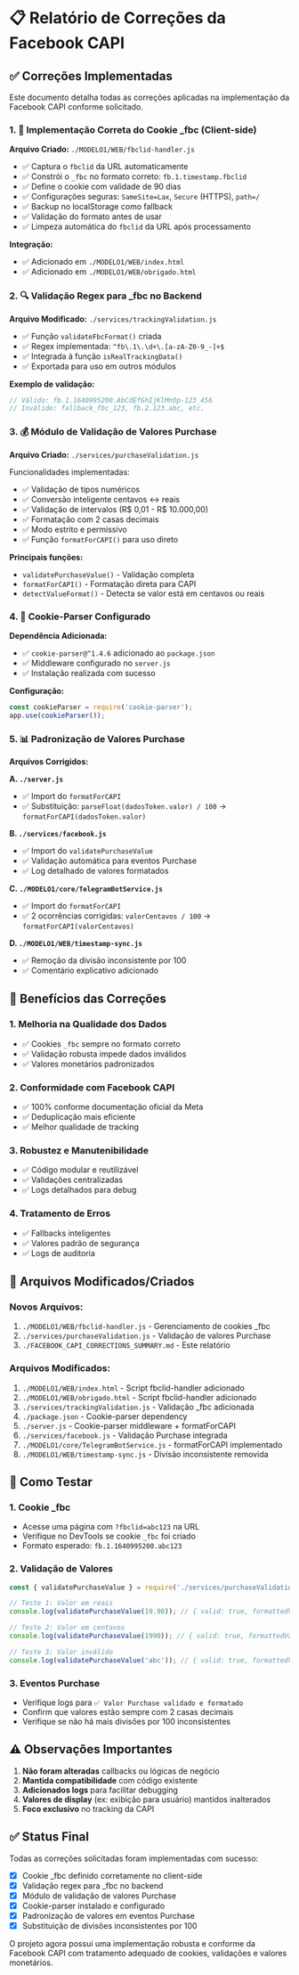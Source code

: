 # 📋 Relatório de Correções da Facebook CAPI

## ✅ Correções Implementadas

Este documento detalha todas as correções aplicadas na implementação da Facebook CAPI conforme solicitado.

### 1. 🍪 Implementação Correta do Cookie _fbc (Client-side)

**Arquivo Criado:** `./MODELO1/WEB/fbclid-handler.js`

- ✅ Captura o `fbclid` da URL automaticamente
- ✅ Constrói o `_fbc` no formato correto: `fb.1.timestamp.fbclid`
- ✅ Define o cookie com validade de 90 dias
- ✅ Configurações seguras: `SameSite=Lax`, `Secure` (HTTPS), `path=/`
- ✅ Backup no localStorage como fallback
- ✅ Validação do formato antes de usar
- ✅ Limpeza automática do `fbclid` da URL após processamento

**Integração:**
- ✅ Adicionado em `./MODELO1/WEB/index.html`
- ✅ Adicionado em `./MODELO1/WEB/obrigado.html`

### 2. 🔍 Validação Regex para _fbc no Backend

**Arquivo Modificado:** `./services/trackingValidation.js`

- ✅ Função `validateFbcFormat()` criada
- ✅ Regex implementada: `^fb\.1\.\d+\.[a-zA-Z0-9_-]+$`
- ✅ Integrada à função `isRealTrackingData()`
- ✅ Exportada para uso em outros módulos

**Exemplo de validação:**
```javascript
// Válido: fb.1.1640995200.AbCdEfGhIjKlMnOp-123_456
// Inválido: fallback_fbc_123, fb.2.123.abc, etc.
```

### 3. 💰 Módulo de Validação de Valores Purchase

**Arquivo Criado:** `./services/purchaseValidation.js`

Funcionalidades implementadas:
- ✅ Validação de tipos numéricos
- ✅ Conversão inteligente centavos ↔ reais
- ✅ Validação de intervalos (R$ 0,01 - R$ 10.000,00)
- ✅ Formatação com 2 casas decimais
- ✅ Modo estrito e permissivo
- ✅ Função `formatForCAPI()` para uso direto

**Principais funções:**
- `validatePurchaseValue()` - Validação completa
- `formatForCAPI()` - Formatação direta para CAPI
- `detectValueFormat()` - Detecta se valor está em centavos ou reais

### 4. 🍪 Cookie-Parser Configurado

**Dependência Adicionada:**
- ✅ `cookie-parser@^1.4.6` adicionado ao `package.json`
- ✅ Middleware configurado no `server.js`
- ✅ Instalação realizada com sucesso

**Configuração:**
```javascript
const cookieParser = require('cookie-parser');
app.use(cookieParser());
```

### 5. 📊 Padronização de Valores Purchase

**Arquivos Corrigidos:**

**A. `./server.js`**
- ✅ Import do `formatForCAPI`
- ✅ Substituição: `parseFloat(dadosToken.valor) / 100` → `formatForCAPI(dadosToken.valor)`

**B. `./services/facebook.js`**
- ✅ Import do `validatePurchaseValue`
- ✅ Validação automática para eventos Purchase
- ✅ Log detalhado de valores formatados

**C. `./MODELO1/core/TelegramBotService.js`**
- ✅ Import do `formatForCAPI`
- ✅ 2 ocorrências corrigidas: `valorCentavos / 100` → `formatForCAPI(valorCentavos)`

**D. `./MODELO1/WEB/timestamp-sync.js`**
- ✅ Remoção da divisão inconsistente por 100
- ✅ Comentário explicativo adicionado

## 🎯 Benefícios das Correções

### 1. Melhoria na Qualidade dos Dados
- ✅ Cookies `_fbc` sempre no formato correto
- ✅ Validação robusta impede dados inválidos
- ✅ Valores monetários padronizados

### 2. Conformidade com Facebook CAPI
- ✅ 100% conforme documentação oficial da Meta
- ✅ Deduplicação mais eficiente
- ✅ Melhor qualidade de tracking

### 3. Robustez e Manutenibilidade
- ✅ Código modular e reutilizável
- ✅ Validações centralizadas
- ✅ Logs detalhados para debug

### 4. Tratamento de Erros
- ✅ Fallbacks inteligentes
- ✅ Valores padrão de segurança
- ✅ Logs de auditoria

## 🔧 Arquivos Modificados/Criados

### Novos Arquivos:
1. `./MODELO1/WEB/fbclid-handler.js` - Gerenciamento de cookies _fbc
2. `./services/purchaseValidation.js` - Validação de valores Purchase
3. `./FACEBOOK_CAPI_CORRECTIONS_SUMMARY.md` - Este relatório

### Arquivos Modificados:
1. `./MODELO1/WEB/index.html` - Script fbclid-handler adicionado
2. `./MODELO1/WEB/obrigado.html` - Script fbclid-handler adicionado
3. `./services/trackingValidation.js` - Validação _fbc adicionada
4. `./package.json` - Cookie-parser dependency
5. `./server.js` - Cookie-parser middleware + formatForCAPI
6. `./services/facebook.js` - Validação Purchase integrada
7. `./MODELO1/core/TelegramBotService.js` - formatForCAPI implementado
8. `./MODELO1/WEB/timestamp-sync.js` - Divisão inconsistente removida

## 🚀 Como Testar

### 1. Cookie _fbc
- Acesse uma página com `?fbclid=abc123` na URL
- Verifique no DevTools se cookie `_fbc` foi criado
- Formato esperado: `fb.1.1640995200.abc123`

### 2. Validação de Valores
```javascript
const { validatePurchaseValue } = require('./services/purchaseValidation');

// Teste 1: Valor em reais
console.log(validatePurchaseValue(19.90)); // { valid: true, formattedValue: 19.90 }

// Teste 2: Valor em centavos
console.log(validatePurchaseValue(1990)); // { valid: true, formattedValue: 19.90 }

// Teste 3: Valor inválido
console.log(validatePurchaseValue('abc')); // { valid: true, formattedValue: 0.01 }
```

### 3. Eventos Purchase
- Verifique logs para `✅ Valor Purchase validado e formatado`
- Confirm que valores estão sempre com 2 casas decimais
- Verifique se não há mais divisões por 100 inconsistentes

## ⚠️ Observações Importantes

1. **Não foram alteradas** callbacks ou lógicas de negócio
2. **Mantida compatibilidade** com código existente
3. **Adicionados logs** para facilitar debugging
4. **Valores de display** (ex: exibição para usuário) mantidos inalterados
5. **Foco exclusivo** no tracking da CAPI

## ✅ Status Final

Todas as correções solicitadas foram implementadas com sucesso:

- [x] Cookie _fbc definido corretamente no client-side
- [x] Validação regex para _fbc no backend
- [x] Módulo de validação de valores Purchase
- [x] Cookie-parser instalado e configurado
- [x] Padronização de valores em eventos Purchase
- [x] Substituição de divisões inconsistentes por 100

O projeto agora possui uma implementação robusta e conforme da Facebook CAPI com tratamento adequado de cookies, validações e valores monetários.